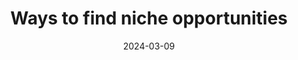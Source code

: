 ---
layout: layouts/list
eleventyExcludeFromCollections: true
eleventyNavigation:
  key: findniche
  title: Ways to find niche opportunities
  parent: area
eleventyComputed:
  collectionKey: findniche
title: Ways to find niche opportunities
date: 2024-03-09
---